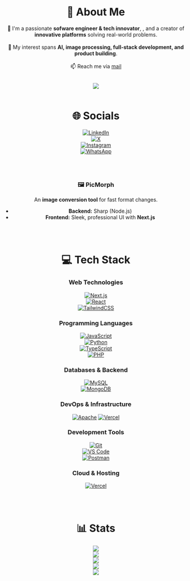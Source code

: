 <!--
**saintdannyyy/saintdannyyy** is a ✨ _special_ ✨ repository because its `README.md` (this file) appears on your GitHub profile.

Here are some ideas to get you started:

- 🔭 I’m currently working on ...
- 🌱 I’m currently learning ...
- 👯 I’m looking to collaborate on ...
- 🤔 I’m looking for help with ...
- 💬 Ask me about ...
- 📫 How to reach me: ...
- 😄 Pronouns: ...
- ⚡ Fun fact: ...
-->
<div align="center">

# 💫 About Me

🚀 I'm a passionate **sofware engineer & tech innovator**, <!-- co-founder of **QuiverTech**-->, and a creator of **innovative platforms** solving real-world problems.<br>  
🎯 My interest spans **AI, image processing, full-stack development, and product building**.<br>  
📫 Reach me via [mail](mailto:danieltesla746@gmail.com)<br><br>

![](https://komarev.com/ghpvc/?username=saintdannyyy&color=blue)
<br><br>

# 🌐 Socials

[![LinkedIn](https://img.shields.io/badge/LinkedIn-%230077B5.svg?logo=linkedin&logoColor=white)](https://linkedin.com/in/saintdannyyy)  
[![X](https://img.shields.io/badge/X-black.svg?logo=X&logoColor=white)](https://x.com/saintdannyyy)  
[![Instagram](https://img.shields.io/badge/Instagram-%23E4405F.svg?logo=Instagram&logoColor=white)](https://instagram.com/saintdannyyy)  
[![WhatsApp](https://img.shields.io/badge/WhatsApp-25D366?logo=whatsapp&logoColor=white)](https://bit.ly/techsavvyyyy-whatsapp)

<br><br>

<!-- # 🔥 My Projects -->

<!-- ### **🚀 QuiverTech** (Co-founder)

Helping interns and tech enthusiasts grow in:
✅ **Software Engineering** 🚀
✅ **Social Media Management** 📢
✅ **AI Study Bots for Learning** 🤖

### **📸 Heyrazzi**

A freelancer marketplace for **photographers**, built with:
🛠️ **Vite + React 18 + TailwindCSS + ShadCN**
🔥 **Firebase backend**
-->

### **🖼️ PicMorph**

An **image conversion tool** for fast format changes.

- **Backend:** Sharp (Node.js)
- **Frontend:** Sleek, professional UI with **Next.js**
<!--

### **🛍️ Zest (POS System)**

A modern **point-of-sale system** built with **Next.js**.

### **🗣️ KasaYie**

An **AI assistive speech platform** designed to help the **Ghanaian community**, starting with **Twi (Akan)**.

### **🐔 Ashford Enterprise System**

Developing a **custom business system** for a company in **veterinary drugs, poultry feed, and day-old chicks**.
-->
<br><br>

# 💻 Tech Stack

### **Web Technologies**

[![Next.js](https://img.shields.io/badge/Next.js-black?style=for-the-badge&logo=next.js&logoColor=white)](https://nextjs.org)  
[![React](https://img.shields.io/badge/React-61DAFB?style=for-the-badge&logo=react&logoColor=black)](https://reactjs.org)  
[![TailwindCSS](https://img.shields.io/badge/TailwindCSS-%2338B2AC.svg?style=for-the-badge&logo=tailwind-css&logoColor=white)](https://tailwindcss.com)

### **Programming Languages**

[![JavaScript](https://img.shields.io/badge/JavaScript-%23F7DF1E.svg?style=for-the-badge&logo=javascript&logoColor=black)](https://www.javascript.com)  
[![Python](https://img.shields.io/badge/Python-3776AB?style=for-the-badge&logo=python&logoColor=white)](https://www.python.org)  
[![TypeScript](https://img.shields.io/badge/TypeScript-007ACC?style=for-the-badge&logo=typescript&logoColor=white)](https://www.typescriptlang.org)  
[![PHP](https://img.shields.io/badge/PHP-777BB4?style=for-the-badge&logo=php&logoColor=white)](https://www.php.net)

### **Databases & Backend**

[![MySQL](https://img.shields.io/badge/MySQL-4479A1?style=for-the-badge&logo=mysql&logoColor=white)](https://www.mysql.com)  
[![MongoDB](https://img.shields.io/badge/MongoDB-47A248?style=for-the-badge&logo=mongodb&logoColor=white)](https://www.mongodb.com)

### **DevOps & Infrastructure**

[![Apache](https://img.shields.io/badge/Apache-D22128?style=for-the-badge&logo=apache&logoColor=white)](https://httpd.apache.org)
[![Vercel](https://img.shields.io/badge/Vercel-%23000000.svg?style=for-the-badge&logo=vercel&logoColor=white)](https://vercel.com)

### **Development Tools**

[![Git](https://img.shields.io/badge/Git-F05032?style=for-the-badge&logo=git&logoColor=white)](https://git-scm.com)  
[![VS Code](https://img.shields.io/badge/VS%20Code-007ACC?style=for-the-badge&logo=visual-studio-code&logoColor=white)](https://code.visualstudio.com)  
[![Postman](https://img.shields.io/badge/Postman-FF6C37?style=for-the-badge&logo=postman&logoColor=white)](https://www.postman.com)

### **Cloud & Hosting**

<!-- [![Google Cloud](https://img.shields.io/badge/Google%20Cloud-%234285F4.svg?style=for-the-badge&logo=google-cloud&logoColor=white)](https://cloud.google.com)
[![Firebase](https://img.shields.io/badge/Firebase-%23039BE5.svg?style=for-the-badge&logo=firebase)](https://firebase.google.com)   -->

[![Vercel](https://img.shields.io/badge/Vercel-%23000000.svg?style=for-the-badge&logo=vercel&logoColor=white)](https://vercel.com)

<br><br>

# 📊 Stats

[![](https://github-profile-trophy.vercel.app/?username=saintdannyyy&theme=onedark)](https://github.com/saintdannyyy/github-profile-trophy&hide_border=true&count_private=true)  
![](https://github-contributor-stats.vercel.app/api?username=saintdannyyy&limit=5&theme=dark&combine_all_yearly_contributions=true)  
![](https://github-readme-streak-stats.herokuapp.com/?user=saintdannyyy&theme=dark&hide_border=false)  
![](https://github-readme-stats.vercel.app/api?username=saintdannyyy&theme=dark&hide_border=false&include_all_commits=true&count_private=true)  
![](https://github-readme-stats.vercel.app/api/top-langs/?username=saintdannyyy&theme=dark&hide_border=false&include_all_commits=true&count_private=true&layout=compact)

</div>
